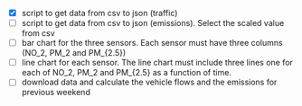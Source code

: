 - [x] script to get data from csv to json (traffic)
- [ ] script to get data from csv to json (emissions). Select the scaled value from csv
- [ ] bar chart for the three sensors. Each sensor must have three columns (NO_2, PM_2 and PM_{2.5})
- [ ] line chart for each sensor. The line chart must include three lines one for each of NO_2, PM_2 and PM_{2.5} as a function of time.
- [ ] download data and calculate the vehicle flows and the emissions for previous weekend